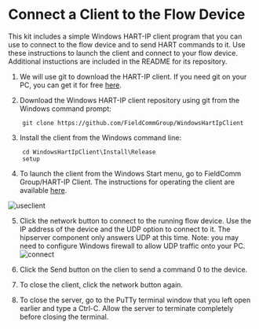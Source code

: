 # Connect a Client to the Flow Device

This kit includes a simple Windows HART-IP client program that you can use to connect to the flow device and to send HART commands to it.  Use these instructions to launch the client and connect to your flow device.  Additional instuctions are included in the README for its repository.

1. We will use git to download the HART-IP client.  If you need git on your PC, you can get it for free [here](https://gitforwindows.org/).

2. Download the Windows HART-IP client repository using git from the Windows command prompt:
```
    git clone https://github.com/FieldCommGroup/WindowsHartIpClient
```

3. Install the client from the Windows command line:
```
    cd WindowsHartIpClient\Install\Release
    setup
```

4. To launch the client from the Windows Start menu, go to FieldComm Group/HART-IP Client.  The instructions for operating the client are available [here](https://github.com/FieldCommGroup/WindowsHartIpClient).

![useclient]()

5. Click the network button to connect to the running flow device.  Use the IP address of the device and the UDP option to connect to it.  The hipserver component only answers UDP at this time.  Note: you may need to configure Windows firewall to allow UDP traffic onto your PC.
![connect]()

6.  Click the Send button on the clien to send a command 0 to the device.

7. To close the client, click the network button again.

8.  To close the server, go to the PuTTy terminal window that you left open earlier and type a Ctrl-C.  Allow the server to terminate completely before closing the terminal.
